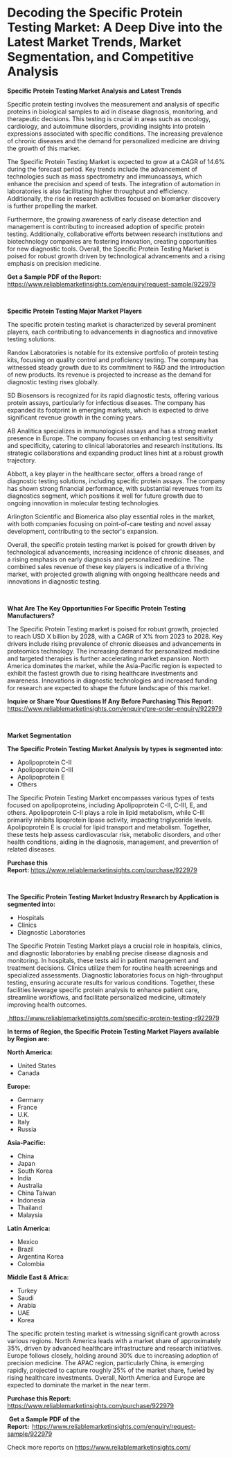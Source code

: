 <p><h1>Decoding the Specific Protein Testing Market: A Deep Dive into the Latest Market Trends, Market Segmentation, and Competitive Analysis</h1></p><p><strong>Specific Protein Testing Market Analysis and Latest Trends</strong></p>
<p><p>Specific protein testing involves the measurement and analysis of specific proteins in biological samples to aid in disease diagnosis, monitoring, and therapeutic decisions. This testing is crucial in areas such as oncology, cardiology, and autoimmune disorders, providing insights into protein expressions associated with specific conditions. The increasing prevalence of chronic diseases and the demand for personalized medicine are driving the growth of this market.</p><p>The Specific Protein Testing Market is expected to grow at a CAGR of 14.6% during the forecast period. Key trends include the advancement of technologies such as mass spectrometry and immunoassays, which enhance the precision and speed of tests. The integration of automation in laboratories is also facilitating higher throughput and efficiency. Additionally, the rise in research activities focused on biomarker discovery is further propelling the market. </p><p>Furthermore, the growing awareness of early disease detection and management is contributing to increased adoption of specific protein testing. Additionally, collaborative efforts between research institutions and biotechnology companies are fostering innovation, creating opportunities for new diagnostic tools. Overall, the Specific Protein Testing Market is poised for robust growth driven by technological advancements and a rising emphasis on precision medicine.</p></p>
<p><strong>Get a Sample PDF of the Report:&nbsp;</strong> <a href="https://www.reliablemarketinsights.com/enquiry/request-sample/922979?utm_campaign=3188&utm_medium=2&utm_source=Github&utm_content=ia&utm_term=07032025&utm_id=specific-protein-testing">https://www.reliablemarketinsights.com/enquiry/request-sample/922979</a></p>
<p>&nbsp;</p>
<p><strong>Specific Protein Testing Major Market Players</strong></p>
<p><p>The specific protein testing market is characterized by several prominent players, each contributing to advancements in diagnostics and innovative testing solutions. </p><p>Randox Laboratories is notable for its extensive portfolio of protein testing kits, focusing on quality control and proficiency testing. The company has witnessed steady growth due to its commitment to R&D and the introduction of new products. Its revenue is projected to increase as the demand for diagnostic testing rises globally.</p><p>SD Biosensors is recognized for its rapid diagnostic tests, offering various protein assays, particularly for infectious diseases. The company has expanded its footprint in emerging markets, which is expected to drive significant revenue growth in the coming years.</p><p>AB Analitica specializes in immunological assays and has a strong market presence in Europe. The company focuses on enhancing test sensitivity and specificity, catering to clinical laboratories and research institutions. Its strategic collaborations and expanding product lines hint at a robust growth trajectory.</p><p>Abbott, a key player in the healthcare sector, offers a broad range of diagnostic testing solutions, including specific protein assays. The company has shown strong financial performance, with substantial revenues from its diagnostics segment, which positions it well for future growth due to ongoing innovation in molecular testing technologies.</p><p>Arlington Scientific and Biomerica also play essential roles in the market, with both companies focusing on point-of-care testing and novel assay development, contributing to the sector's expansion.</p><p>Overall, the specific protein testing market is poised for growth driven by technological advancements, increasing incidence of chronic diseases, and a rising emphasis on early diagnosis and personalized medicine. The combined sales revenue of these key players is indicative of a thriving market, with projected growth aligning with ongoing healthcare needs and innovations in diagnostic testing.</p></p>
<p>&nbsp;</p>
<p><strong>What Are The Key Opportunities For Specific Protein Testing Manufacturers?</strong></p>
<p><p>The Specific Protein Testing market is poised for robust growth, projected to reach USD X billion by 2028, with a CAGR of X% from 2023 to 2028. Key drivers include rising prevalence of chronic diseases and advancements in proteomics technology. The increasing demand for personalized medicine and targeted therapies is further accelerating market expansion. North America dominates the market, while the Asia-Pacific region is expected to exhibit the fastest growth due to rising healthcare investments and awareness. Innovations in diagnostic technologies and increased funding for research are expected to shape the future landscape of this market.</p></p>
<p><strong>Inquire or Share Your Questions If Any Before Purchasing This Report:</strong> <a href="https://www.reliablemarketinsights.com/enquiry/pre-order-enquiry/922979?utm_campaign=3188&utm_medium=2&utm_source=Github&utm_content=ia&utm_term=07032025&utm_id=specific-protein-testing">https://www.reliablemarketinsights.com/enquiry/pre-order-enquiry/922979</a></p>
<p>&nbsp;</p>
<p><strong>Market Segmentation</strong></p>
<p><strong>The Specific Protein Testing Market Analysis by types is segmented into:</strong></p>
<p><ul><li>Apolipoprotein C-II</li><li>Apolipoprotein C-III</li><li>Apolipoprotein E</li><li>Others</li></ul></p>
<p><p>The Specific Protein Testing Market encompasses various types of tests focused on apolipoproteins, including Apolipoprotein C-II, C-III, E, and others. Apolipoprotein C-II plays a role in lipid metabolism, while C-III primarily inhibits lipoprotein lipase activity, impacting triglyceride levels. Apolipoprotein E is crucial for lipid transport and metabolism. Together, these tests help assess cardiovascular risk, metabolic disorders, and other health conditions, aiding in the diagnosis, management, and prevention of related diseases.</p></p>
<p><strong>Purchase this Report:&nbsp;</strong><a href="https://www.reliablemarketinsights.com/purchase/922979?utm_campaign=3188&utm_medium=2&utm_source=Github&utm_content=ia&utm_term=07032025&utm_id=specific-protein-testing">https://www.reliablemarketinsights.com/purchase/922979</a></p>
<p>&nbsp;</p>
<p><strong>The Specific Protein Testing Market Industry Research by Application is segmented into:</strong></p>
<p><ul><li>Hospitals</li><li>Clinics</li><li>Diagnostic Laboratories</li></ul></p>
<p><p>The Specific Protein Testing Market plays a crucial role in hospitals, clinics, and diagnostic laboratories by enabling precise disease diagnosis and monitoring. In hospitals, these tests aid in patient management and treatment decisions. Clinics utilize them for routine health screenings and specialized assessments. Diagnostic laboratories focus on high-throughput testing, ensuring accurate results for various conditions. Together, these facilities leverage specific protein analysis to enhance patient care, streamline workflows, and facilitate personalized medicine, ultimately improving health outcomes.</p></p>
<p><a href="https://www.reliablemarketinsights.com/specific-protein-testing-r922979?utm_campaign=3188&utm_medium=2&utm_source=Github&utm_content=ia&utm_term=07032025&utm_id=specific-protein-testing">&nbsp;https://www.reliablemarketinsights.com/specific-protein-testing-r922979</a></p>
<p><strong>In terms of Region, the Specific Protein Testing Market Players available by Region are:</strong></p>
<p>
    <p> <strong> North America: </strong>
        <ul>
            <li>United States</li>
            <li>Canada</li>
        </ul>
        </p> 
    <p> <strong> Europe: </strong>
        <ul>
            <li>Germany</li>
            <li>France</li>
            <li>U.K.</li>
            <li>Italy</li>
            <li>Russia</li>
        </ul>
        </p> 
    <p> <strong> Asia-Pacific: </strong>
        <ul>
            <li>China</li>
            <li>Japan</li>
            <li>South Korea</li>
            <li>India</li>
            <li>Australia</li>
            <li>China Taiwan</li>
            <li>Indonesia</li>
            <li>Thailand</li>
            <li>Malaysia</li>
        </ul>
        </p> 
    <p> <strong> Latin America: </strong>
        <ul>
            <li>Mexico</li>
            <li>Brazil</li>
            <li>Argentina Korea</li>
            <li>Colombia</li>
        </ul>
        </p> 
    <p> <strong> Middle East & Africa: </strong>
        <ul>
            <li>Turkey</li>
            <li>Saudi</li>
            <li>Arabia</li>
            <li>UAE</li>
            <li>Korea</li>
        </ul>
    </p>
    </p>
<p><p>The specific protein testing market is witnessing significant growth across various regions. North America leads with a market share of approximately 35%, driven by advanced healthcare infrastructure and research initiatives. Europe follows closely, holding around 30% due to increasing adoption of precision medicine. The APAC region, particularly China, is emerging rapidly, projected to capture roughly 25% of the market share, fueled by rising healthcare investments. Overall, North America and Europe are expected to dominate the market in the near term.</p></p>
<p><strong>Purchase this Report: </strong><a href="https://www.reliablemarketinsights.com/purchase/922979?utm_campaign=3188&utm_medium=2&utm_source=Github&utm_content=ia&utm_term=07032025&utm_id=specific-protein-testing">https://www.reliablemarketinsights.com/purchase/922979</a></p>
<p>&nbsp;<strong>Get a Sample PDF of the Report:&nbsp;&nbsp;</strong><a href="https://www.reliablemarketinsights.com/enquiry/request-sample/922979?utm_campaign=3188&utm_medium=2&utm_source=Github&utm_content=ia&utm_term=07032025&utm_id=specific-protein-testing">https://www.reliablemarketinsights.com/enquiry/request-sample/922979</a></p>
<p><strong></strong></p>
<p>Check more reports on <a href="https://www.reliablemarketinsights.com/?utm_campaign=3188&utm_medium=2&utm_source=Github&utm_content=ia&utm_term=07032025&utm_id=specific-protein-testing">https://www.reliablemarketinsights.com/</a></p>